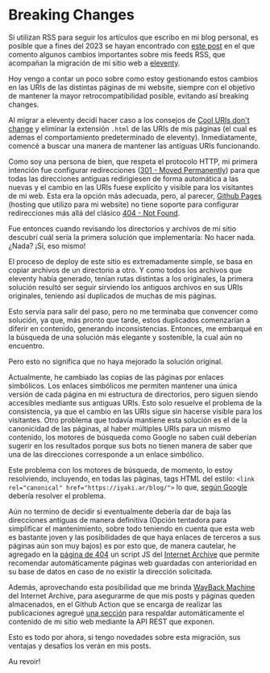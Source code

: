 # Breaking Changes

Si utilizan RSS para seguir los artículos que escribo en mi blog personal, es
posible que a fines del 2023 se hayan encontrado con [este post](https://iyaki.ar/posts/20231217_cambios_en_feeds_rss/)
en el que comento algunos cambios importantes sobre mis feeds RSS, que acompañan
la migración de mi sitio web a [eleventy](https://www.11ty.dev/).

Hoy vengo a contar un poco sobre como estoy gestionando estos cambios en las
URIs de las distintas páginas de mi website, siempre con el objetivo de mantener
la mayor retrocompatibilidad posible, evitando así breaking changes.

Al migrar a eleventy decidí hacer caso a los consejos de
[Cool URIs don't change](https://www.w3.org/Provider/Style/URI) y eliminar la
extensión `.html` de las URIs de mis páginas (el cual es ademas el comportamiento
predeterminado de eleventy). Inmediatamente, comencé a buscar una manera de
mantener las antiguas URIs funcionando.

Como soy una persona de bien, que respeta el protocolo HTTP, mi primera
intención fue configurar redirecciones
([301 - Moved Permanently](https://developer.mozilla.org/en-US/docs/Web/HTTP/Status/301))
para que todas las direcciones antiguas redirigiesen de forma automática a las
nuevas y el cambio en las URIs fuese explícito y visible para los visitantes de
mi web. Esta era la opción más adecuada, pero, al parecer,
[Github Pages](https://pages.github.com/) (hosting que utilizo para mi website)
no tiene soporte para configurar redirecciones más allá del clásico
[404 - Not Found](https://developer.mozilla.org/en-US/docs/Web/HTTP/Status/404).

Fue entonces cuando revisando los directorios y archivos de mi sitio descubrí
cuál sería la primera solución que implementaría: No hacer nada. ¿Nada?
¡Sí, eso mismo!

El proceso de deploy de este sitio es extremadamente simple, se basa en copiar
archivos de un directorio a otro. Y como todos los archivos que eleventy había
generado, tenían rutas distintas a los originales, la primera solución resultó
ser seguir sirviendo los antiguos archivos en sus URIs originales, teniendo así
duplicados de muchas de mis páginas.

Esto servía para salir del paso, pero no me terminaba que convencer como
solución, ya que, más pronto que tarde, estos duplicados comenzarían a diferir
en contenido, generando inconsistencias. Entonces, me embarqué en la búsqueda de
una solución más elegante y sostenible, la cual aún no encuentro.

Pero esto no significa que no haya mejorado la solución original.

Actualmente, he cambiado las copias de las páginas por enlaces simbólicos. Los
enlaces simbólicos me permiten mantener una única versión de cada página en mi
estructura de directorios, pero siguen siendo accesibles mediante sus antiguas
URIs. Esto solo resuelve el problema de la consistencia, ya que el cambio en las
URIs sigue sin hacerse visible para los visitantes. Otro problema que todavía
mantiene esta solución es el de la canonicidad de las páginas, al haber
múltiples URIs para un mismo contenido, los motores de búsqueda como Google no
saben cuál deberían sugerir en los resultados porque sus bots no tienen manera
de saber que una de las direcciones corresponde a un enlace simbólico.

Este problema con los motores de búsqueda, de momento, lo estoy resolviendo,
incluyendo, en todas las páginas, tags HTML del estilo:
`<link rel="canonical" href="https://iyaki.ar/blog/">` lo que,
[según Google](https://developers.google.com/search/docs/crawling-indexing/consolidate-duplicate-urls?hl=es)
debería resolver el problema.

Aún no termino de decidir si eventualmente debería dar de baja las direcciones
antiguas de manera definitiva (Opción tentadora para simplificar el
mantenimiento, sobre todo teniendo en cuenta que esta web es bastante joven y
las posibilidades de que haya enlaces de terceros a sus páginas aún son muy bajos)
es por esto que, de manera cautelar, he agregado en la
[página de 404](https://iyaki.ar/404.html) un script JS del
[Internet Archive](https://archive.org/) que permite recomendar automáticamente
páginas web guardadas con anterioridad en su base de datos en caso de no existir
la dirección solicitada.

Además, aprovechando esta posibilidad que me brinda
[WayBack Machine](https://web.archive.org/) del Internet Archive, para
asegurarme de que mis posts y páginas queden almacenados, en el Github Action
que se encarga de realizar las publicaciones agregué
[una sección](https://github.com/iyaki/iyaki.github.io/blob/main/.github/workflows/publish.yml#L21)
para respaldar automáticamente el contenido de mi sitio web mediante la API REST
que exponen.

Esto es todo por ahora, si tengo novedades sobre esta migración, sus ventajas y
desafíos los verán en mis posts.

Au revoir!
